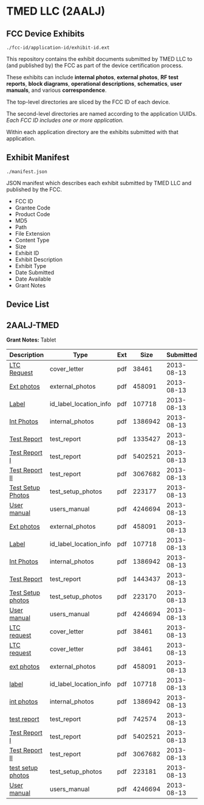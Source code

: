 # TMED LLC (2AALJ)
## FCC Device Exhibits

```
./fcc-id/application-id/exhibit-id.ext
```

This repository contains the exhibit documents submitted by TMED LLC to (and published by) the FCC as part of the device certification process.

These exhibits can include **internal photos**, **external photos**, **RF test reports**, **block diagrams**, **operational descriptions**, **schematics**, **user manuals**, and various **correspondence**.

The top-level directories are sliced by the FCC ID of each device.

The second-level directories are named according to the application UUIDs. *Each FCC ID includes one or more application.*

Within each application directory are the exhibits submitted with that application. 

## Exhibit Manifest

```
./manifest.json
```

JSON manifest which describes each exhibit submitted by TMED LLC and published by the FCC.

- FCC ID
- Grantee Code
- Product Code
- MD5
- Path
- File Extension
- Content Type
- Size
- Exhibit ID
- Exhibit Description
- Exhibit Type
- Date Submitted
- Date Available
- Grant Notes

## Device List
## 2AALJ-TMED
**Grant Notes:** Tablet

| Description | Type | Ext | Size | Submitted | Available |
| ----------- | ---- | --- | ---- | --------- | --------- |
| [LTC Request](2AALJ-TMED/ac3b68bce1c6ddd1d5b944652eaeecae/2041142.pdf) | cover_letter | pdf | 38461 | 2013-08-13 | 2013-08-13 |
| [Ext photos](2AALJ-TMED/ac3b68bce1c6ddd1d5b944652eaeecae/2041143.pdf) | external_photos | pdf | 458091 | 2013-08-13 | 2013-08-13 |
| [Label](2AALJ-TMED/ac3b68bce1c6ddd1d5b944652eaeecae/2041145.pdf) | id_label_location_info | pdf | 107718 | 2013-08-13 | 2013-08-13 |
| [Int Photos](2AALJ-TMED/ac3b68bce1c6ddd1d5b944652eaeecae/2041144.pdf) | internal_photos | pdf | 1386942 | 2013-08-13 | 2013-08-13 |
| [Test Report](2AALJ-TMED/ac3b68bce1c6ddd1d5b944652eaeecae/2041263.pdf) | test_report | pdf | 1335427 | 2013-08-13 | 2013-08-13 |
| [Test Report I](2AALJ-TMED/ac3b68bce1c6ddd1d5b944652eaeecae/2041266.pdf) | test_report | pdf | 5402521 | 2013-08-13 | 2013-08-13 |
| [Test Report II](2AALJ-TMED/ac3b68bce1c6ddd1d5b944652eaeecae/2041267.pdf) | test_report | pdf | 3067682 | 2013-08-13 | 2013-08-13 |
| [Test Setup Photos](2AALJ-TMED/ac3b68bce1c6ddd1d5b944652eaeecae/2041264.pdf) | test_setup_photos | pdf | 223177 | 2013-08-13 | 2013-08-13 |
| [User manual](2AALJ-TMED/ac3b68bce1c6ddd1d5b944652eaeecae/2041148.pdf) | users_manual | pdf | 4246694 | 2013-08-13 | 2013-08-13 |
| [Ext photos](2AALJ-TMED/106aef636f54d2d35f1ae037e8444096/2041143.pdf) | external_photos | pdf | 458091 | 2013-08-13 | 2013-08-13 |
| [Label](2AALJ-TMED/106aef636f54d2d35f1ae037e8444096/2041145.pdf) | id_label_location_info | pdf | 107718 | 2013-08-13 | 2013-08-13 |
| [Int Photos](2AALJ-TMED/106aef636f54d2d35f1ae037e8444096/2041144.pdf) | internal_photos | pdf | 1386942 | 2013-08-13 | 2013-08-13 |
| [Test Report](2AALJ-TMED/106aef636f54d2d35f1ae037e8444096/2041146.pdf) | test_report | pdf | 1443437 | 2013-08-13 | 2013-08-13 |
| [Test Setup photos](2AALJ-TMED/106aef636f54d2d35f1ae037e8444096/2041147.pdf) | test_setup_photos | pdf | 223170 | 2013-08-13 | 2013-08-13 |
| [User manual](2AALJ-TMED/106aef636f54d2d35f1ae037e8444096/2041148.pdf) | users_manual | pdf | 4246694 | 2013-08-13 | 2013-08-13 |
| [LTC request](2AALJ-TMED/106aef636f54d2d35f1ae037e8444096/2041142.pdf) | cover_letter | pdf | 38461 | 2013-08-13 | 2013-08-13 |
| [LTC request](2AALJ-TMED/c2e822ae5c23d617a5e49dad292694ff/2041142.pdf) | cover_letter | pdf | 38461 | 2013-08-13 | 2013-08-13 |
| [ext photos](2AALJ-TMED/c2e822ae5c23d617a5e49dad292694ff/2041143.pdf) | external_photos | pdf | 458091 | 2013-08-13 | 2013-08-13 |
| [label](2AALJ-TMED/c2e822ae5c23d617a5e49dad292694ff/2041145.pdf) | id_label_location_info | pdf | 107718 | 2013-08-13 | 2013-08-13 |
| [int photos](2AALJ-TMED/c2e822ae5c23d617a5e49dad292694ff/2041144.pdf) | internal_photos | pdf | 1386942 | 2013-08-13 | 2013-08-13 |
| [test report](2AALJ-TMED/c2e822ae5c23d617a5e49dad292694ff/2041286.pdf) | test_report | pdf | 742574 | 2013-08-13 | 2013-08-13 |
| [Test Report I](2AALJ-TMED/c2e822ae5c23d617a5e49dad292694ff/2041266.pdf) | test_report | pdf | 5402521 | 2013-08-13 | 2013-08-13 |
| [Test Report II](2AALJ-TMED/c2e822ae5c23d617a5e49dad292694ff/2041267.pdf) | test_report | pdf | 3067682 | 2013-08-13 | 2013-08-13 |
| [test setup photos](2AALJ-TMED/c2e822ae5c23d617a5e49dad292694ff/2041287.pdf) | test_setup_photos | pdf | 223181 | 2013-08-13 | 2013-08-13 |
| [User manual](2AALJ-TMED/c2e822ae5c23d617a5e49dad292694ff/2041148.pdf) | users_manual | pdf | 4246694 | 2013-08-13 | 2013-08-13 |
